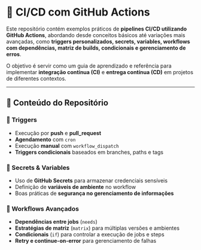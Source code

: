 <h1>🚀 CI/CD com GitHub Actions</h1>

<p>
Este repositório contém exemplos práticos de <b>pipelines CI/CD utilizando GitHub Actions</b>, 
abordando desde conceitos básicos até variações mais avançadas, como 
<b>triggers personalizados, secrets, variables, workflows com dependências, matriz de builds, condicionais e gerenciamento de erros</b>.
</p>

<p>
O objetivo é servir como um guia de aprendizado e referência para implementar 
<b>integração contínua (CI)</b> e <b>entrega contínua (CD)</b> em projetos de diferentes contextos.
</p>

<hr/>

<h2>📌 Conteúdo do Repositório</h2>

<h3>🔹 Triggers</h3>
<ul>
  <li>Execução por <b>push</b> e <b>pull_request</b></li>
  <li><b>Agendamento</b> com <code>cron</code></li>
  <li>Execução <b>manual</b> com <code>workflow_dispatch</code></li>
  <li><b>Triggers condicionais</b> baseados em branches, paths e tags</li>
</ul>

<h3>🔹 Secrets & Variables</h3>
<ul>
  <li>Uso de <b>GitHub Secrets</b> para armazenar credenciais sensíveis</li>
  <li>Definição de <b>variáveis de ambiente</b> no workflow</li>
  <li>Boas práticas de <b>segurança no gerenciamento de informações</b></li>
</ul>

<h3>🔹 Workflows Avançados</h3>
<ul>
  <li><b>Dependências entre jobs</b> (<code>needs</code>)</li>
  <li><b>Estratégias de matriz</b> (<code>matrix</code>) para múltiplas versões e ambientes</li>
  <li><b>Condicionais</b> (<code>if</code>) para controlar a execução de jobs e steps</li>
  <li><b>Retry e continue-on-error</b> para gerenciamento de falhas</li>
</ul>
